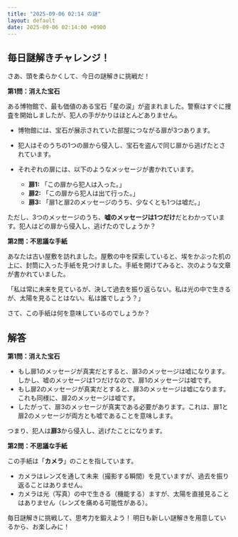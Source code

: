 ```yaml
---
title: "2025-09-06 02:14 の謎"
layout: default
date: 2025-09-06 02:14:00 +0900
---
```

## 毎日謎解きチャレンジ！

さあ、頭を柔らかくして、今日の謎解きに挑戦だ！

**第1問：消えた宝石**

ある博物館で、最も価値のある宝石「星の涙」が盗まれました。警察はすぐに捜査を開始しましたが、犯人の手がかりはほとんどありません。

*   博物館には、宝石が展示されていた部屋につながる扉が3つあります。
*   犯人はそのうちの1つの扉から侵入し、宝石を盗んで同じ扉から逃げたとされています。
*   それぞれの扉には、以下のようなメッセージが書かれています。

    *   **扉1:** 「この扉から犯人は入った。」
    *   **扉2:** 「この扉から犯人は出て行った。」
    *   **扉3:** 「扉1と扉2のメッセージのうち、少なくとも1つは嘘だ。」

ただし、3つのメッセージのうち、**嘘のメッセージは1つだけ**だとわかっています。犯人はどの扉から侵入し、逃げたのでしょうか？

**第2問：不思議な手紙**

あなたは古い屋敷を訪れました。屋敷の中を探索していると、埃をかぶった机の上に、封筒に入った手紙を見つけました。手紙を開けてみると、次のような文章が書かれていました。

「私は常に未来を見ているが、決して過去を振り返らない。私は光の中で生きるが、太陽を見ることはない。私は誰でしょう？」

さて、この手紙は何を意味しているのでしょうか？

## 解答

**第1問：消えた宝石**

*   もし扉1のメッセージが真実だとすると、扉3のメッセージは嘘になります。しかし、嘘のメッセージは1つだけなので、扉1のメッセージは嘘です。
*   もし扉2のメッセージが真実だとすると、扉3のメッセージは嘘になります。これも同様に、扉2のメッセージは嘘です。
*   したがって、扉3のメッセージが真実である必要があります。これは、扉1と扉2のメッセージが両方とも嘘であることを意味します。

つまり、犯人は**扉3**から侵入し、逃げたことになります。

**第2問：不思議な手紙**

この手紙は「**カメラ**」のことを指しています。

*   カメラはレンズを通して未来（撮影する瞬間）を見ていますが、過去を振り返ることはありません。
*   カメラは光（写真）の中で生きる（機能する）ますが、太陽を直接見ることはありません（レンズを痛める可能性がある）。

毎日謎解きに挑戦して、思考力を鍛えよう！ 明日も新しい謎解きを用意しているから、お楽しみに！

